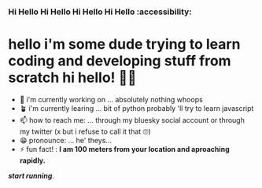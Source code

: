 ### Hi Hello Hi Hello Hi Hello Hi Hello :accessibility:

<!--
**fuckindumbfox/fuckindumbfox** is a ✨ _special_ ✨ repository because its `README.md` (this file) appears on your GitHub profile.

Here are some ideas to get you started:

- 🔭 I’m currently working on ...
- 🌱 I’m currently learning ...
- 👯 I’m looking to collaborate on ...
- 🤔 I’m looking for help with ...
- 💬 Ask me about ...
- 📫 How to reach me: ...
- 😄 Pronouns: ...
- ⚡ Fun fact: ...
-->

# hello i'm some dude trying to learn coding and developing stuff from scratch hi hello! 👋👋

- 🔭 i'm currently working on ... absolutely nothing whoops
- 🪴 i'm currently learing ... bit of python probably 'll try to learn javascript
- 📫 how to reach me: ... through my bluesky social account or through my twitter (x but i refuse to call it that 🙄)
- 😁 pronounce: ... he' theys...
- ⚡ fun fact! : **I am 100 meters from your location and aproaching rapidly.**

***start running***.
